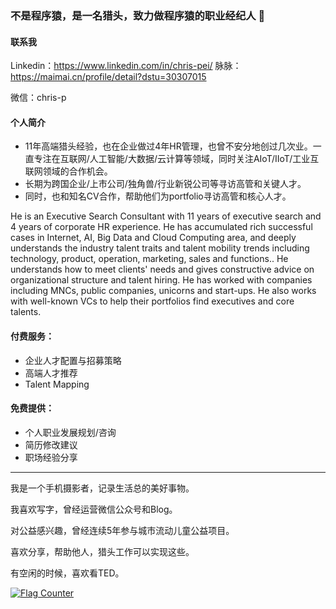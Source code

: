 ### 不是程序猿，是一名猎头，致力做程序猿的职业经纪人 👋


#### 联系我
Linkedin：https://www.linkedin.com/in/chris-pei/  脉脉：https://maimai.cn/profile/detail?dstu=30307015

微信：chris-p

#### 个人简介
- 11年高端猎头经验，也在企业做过4年HR管理，也曾不安分地创过几次业。一直专注在互联网/人工智能/大数据/云计算等领域，同时关注AIoT/IIoT/工业互联网领域的合作机会。
- 长期为跨国企业/上市公司/独角兽/行业新锐公司等寻访高管和关键人才。
- 同时，也和知名CV合作，帮助他们为portfolio寻访高管和核心人才。


He is an Executive Search Consultant with 11 years of executive search and 4 years of corporate HR experience. He has accumulated rich successful cases in Internet, AI, Big Data and Cloud Computing area, and deeply understands the industry talent traits and talent mobility trends including technology, product, operation, marketing, sales and functions.. He understands how to meet clients' needs and gives constructive advice on organizational structure and talent hiring. He has worked with companies including MNCs, public companies, unicorns and start-ups. He also works with well-known VCs to help their portfolios find executives and core talents.

#### 付费服务：
- 企业人才配置与招募策略
- 高端人才推荐
- Talent Mapping

#### 免费提供：
- 个人职业发展规划/咨询
- 简历修改建议
- 职场经验分享

--------
我是一个手机摄影者，记录生活总的美好事物。

我喜欢写字，曾经运营微信公众号和Blog。

对公益感兴趣，曾经连续5年参与城市流动儿童公益项目。 

喜欢分享，帮助他人，猎头工作可以实现这些。

有空闲的时候，喜欢看TED。

<a href="http://s05.flagcounter.com/more/AJU"><img src="https://s05.flagcounter.com/count2/AJU/bg_FFFFFF/txt_000000/border_CCCCCC/columns_2/maxflags_10/viewers_0/labels_0/pageviews_1/flags_0/percent_0/" alt="Flag Counter" border="0"></a>

